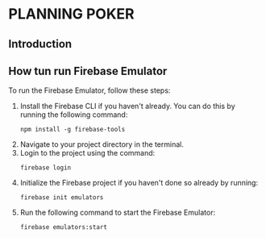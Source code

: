 # PLANNING POKER

## Introduction
## How tun run Firebase Emulator
To run the Firebase Emulator, follow these steps:
1. Install the Firebase CLI if you haven't already. You can do this by running the following command:
   ```
   npm install -g firebase-tools
   ```
2. Navigate to your project directory in the terminal.
3. Login to the project using the command:
   ```
   firebase login
   ```
4. Initialize the Firebase project if you haven't done so already by running:
   ```
   firebase init emulators
   ```
5. Run the following command to start the Firebase Emulator:
   ```
   firebase emulators:start
   ```